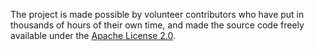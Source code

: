 The project is made possible by volunteer contributors who have put in thousands of hours of their own time, and made the source code freely available under the [Apache License 2.0](https://raw.githubusercontent.com/nholuongut/nholuongtrunk/LICENSE).
